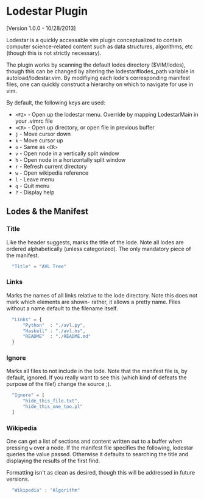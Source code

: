 Lodestar Plugin
===============

[Version 1.0.0 - 10/28/2013]

Lodestar is a quickly accessable vim plugin conceptualized to contain computer science-related
content such as data structures, algorithms, etc (though this is not strictly necessary). 

The plugin works by scanning the default lodes directory ($VIM/lodes), though this can be changed
by altering the lodestar#lodes_path variable in autoload/lodestar.vim. By modifiying each lode's
corresponding manifest files, one can quickly construct a hierarchy on which to navigate for use
in vim.

By default, the following keys are used:
* `<F2>` - Open up the lodestar menu. Override by mapping <Plug>LodestarMain in your .vimrc file
* `<CR>` - Open up directory, or open file in previous buffer
* `j`    - Move cursor down
* `k`    - Move cursor up
* `o`    - Same as `<CR>`
* `v`    - Open node in a vertically split window
* `h`    - Open node in a horizontally split window
* `r`    - Refresh current directory
* `w`    - Open wikipedia reference
* `l`    - Leave menu
* `q`    - Quit menu
* `?`    - Display help

Lodes & the Manifest
--------------------

### Title

Like the header suggests, marks the title of the lode. Note all lodes are ordered
alphabetically (unless categorized). The only mandatory piece of the manifest.

```javascript
  "Title" = "AVL Tree"
```

### Links

Marks the names of all links relative to the lode directory. Note this does not
mark which elements are shown- rather, it allows a pretty name. Files without
a name default to the filename itself.

```javascript
  "Links" = {
      "Python"  : "./avl.py",
      "Haskell" : "./avl.hs",
      "README"  : "./README.md"
  }
```

### Ignore

Marks all files to not include in the lode. Note that the manifest file is,
by default, ignored. If you really want to see this (which kind of defeats the
purpose of the file!) change the source ;).

```javascript
  "Ignore" = [
      "hide_this_file.txt",
      "hide_this_one_too.pl"
  ]
```

### Wikipedia

One can get a list of sections and content written out to a buffer when
pressing `w` over a node. If the manifest file specifies the following, 
lodestar queries the value passed. Otherwise it defaults to searching the
title and displaying the results of the first find.

Formatting isn't as clean as desired, though this will be addressed in
future versions.

```javascript
  "Wikipedia" : "Algorithm"  
```
